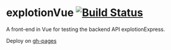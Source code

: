 # explotionVue [![Build Status](https://travis-ci.com/ArcaDelDelirio/explotionVue.svg?branch=gh-pages)](https://travis-ci.com/ArcaDelDelirio/explotionVue)

A front-end in Vue for testing the backend API explotionExpress.

Deploy on [gh-pages](https://arcadeldelirio.github.io/explotionVue/)